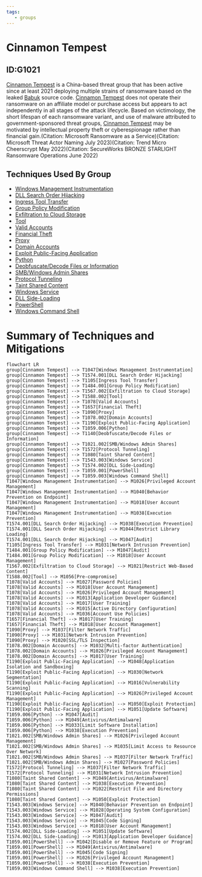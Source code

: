 ```yaml
---
tags:
   - groups
---
```

# Cinnamon Tempest
## ID:G1021
[Cinnamon Tempest](/mitre/groups/G1021) is a China-based threat group that has been active since at least 2021 deploying multiple strains of ransomware based on the leaked [Babuk](/mitre/software/S0638) source code. [Cinnamon Tempest](/mitre/groups/G1021) does not operate their ransomware on an affiliate model or purchase access but appears to act independently in all stages of the attack lifecycle. Based on victimology, the short lifespan of each ransomware variant, and use of malware attributed to government-sponsored threat groups, [Cinnamon Tempest](/mitre/groups/G1021) may be motivated by intellectual property theft or cyberespionage rather than financial gain.(Citation: Microsoft Ransomware as a Service)(Citation: Microsoft Threat Actor Naming July 2023)(Citation: Trend Micro Cheerscrypt May 2022)(Citation: SecureWorks BRONZE STARLIGHT Ransomware Operations June 2022)
## Techniques Used By Group
* [Windows Management Instrumentation](/mitre/techniques/T1047)
* [DLL Search Order Hijacking](/mitre/techniques/T1574/001)
* [Ingress Tool Transfer](/mitre/techniques/T1105)
* [Group Policy Modification](/mitre/techniques/T1484/001)
* [Exfiltration to Cloud Storage](/mitre/techniques/T1567/002)
* [Tool](/mitre/techniques/T1588/002)
* [Valid Accounts](/mitre/techniques/T1078)
* [Financial Theft](/mitre/techniques/T1657)
* [Proxy](/mitre/techniques/T1090)
* [Domain Accounts](/mitre/techniques/T1078/002)
* [Exploit Public-Facing Application](/mitre/techniques/T1190)
* [Python](/mitre/techniques/T1059/006)
* [Deobfuscate/Decode Files or Information](/mitre/techniques/T1140)
* [SMB/Windows Admin Shares](/mitre/techniques/T1021/002)
* [Protocol Tunneling](/mitre/techniques/T1572)
* [Taint Shared Content](/mitre/techniques/T1080)
* [Windows Service](/mitre/techniques/T1543/003)
* [DLL Side-Loading](/mitre/techniques/T1574/002)
* [PowerShell](/mitre/techniques/T1059/001)
* [Windows Command Shell](/mitre/techniques/T1059/003)

# Summary of Techniques and Mitigations
```mermaid
flowchart LR
group[Cinnamon Tempest] --> T1047[Windows Management Instrumentation]
group[Cinnamon Tempest] --> T1574.001[DLL Search Order Hijacking]
group[Cinnamon Tempest] --> T1105[Ingress Tool Transfer]
group[Cinnamon Tempest] --> T1484.001[Group Policy Modification]
group[Cinnamon Tempest] --> T1567.002[Exfiltration to Cloud Storage]
group[Cinnamon Tempest] --> T1588.002[Tool]
group[Cinnamon Tempest] --> T1078[Valid Accounts]
group[Cinnamon Tempest] --> T1657[Financial Theft]
group[Cinnamon Tempest] --> T1090[Proxy]
group[Cinnamon Tempest] --> T1078.002[Domain Accounts]
group[Cinnamon Tempest] --> T1190[Exploit Public-Facing Application]
group[Cinnamon Tempest] --> T1059.006[Python]
group[Cinnamon Tempest] --> T1140[Deobfuscate/Decode Files or Information]
group[Cinnamon Tempest] --> T1021.002[SMB/Windows Admin Shares]
group[Cinnamon Tempest] --> T1572[Protocol Tunneling]
group[Cinnamon Tempest] --> T1080[Taint Shared Content]
group[Cinnamon Tempest] --> T1543.003[Windows Service]
group[Cinnamon Tempest] --> T1574.002[DLL Side-Loading]
group[Cinnamon Tempest] --> T1059.001[PowerShell]
group[Cinnamon Tempest] --> T1059.003[Windows Command Shell]
T1047[Windows Management Instrumentation] --> M1026[Privileged Account Management]
T1047[Windows Management Instrumentation] --> M1040[Behavior Prevention on Endpoint]
T1047[Windows Management Instrumentation] --> M1018[User Account Management]
T1047[Windows Management Instrumentation] --> M1038[Execution Prevention]
T1574.001[DLL Search Order Hijacking] --> M1038[Execution Prevention]
T1574.001[DLL Search Order Hijacking] --> M1044[Restrict Library Loading]
T1574.001[DLL Search Order Hijacking] --> M1047[Audit]
T1105[Ingress Tool Transfer] --> M1031[Network Intrusion Prevention]
T1484.001[Group Policy Modification] --> M1047[Audit]
T1484.001[Group Policy Modification] --> M1018[User Account Management]
T1567.002[Exfiltration to Cloud Storage] --> M1021[Restrict Web-Based Content]
T1588.002[Tool] --> M1056[Pre-compromise]
T1078[Valid Accounts] --> M1027[Password Policies]
T1078[Valid Accounts] --> M1018[User Account Management]
T1078[Valid Accounts] --> M1026[Privileged Account Management]
T1078[Valid Accounts] --> M1013[Application Developer Guidance]
T1078[Valid Accounts] --> M1017[User Training]
T1078[Valid Accounts] --> M1015[Active Directory Configuration]
T1078[Valid Accounts] --> M1036[Account Use Policies]
T1657[Financial Theft] --> M1017[User Training]
T1657[Financial Theft] --> M1018[User Account Management]
T1090[Proxy] --> M1037[Filter Network Traffic]
T1090[Proxy] --> M1031[Network Intrusion Prevention]
T1090[Proxy] --> M1020[SSL/TLS Inspection]
T1078.002[Domain Accounts] --> M1032[Multi-factor Authentication]
T1078.002[Domain Accounts] --> M1026[Privileged Account Management]
T1078.002[Domain Accounts] --> M1017[User Training]
T1190[Exploit Public-Facing Application] --> M1048[Application Isolation and Sandboxing]
T1190[Exploit Public-Facing Application] --> M1030[Network Segmentation]
T1190[Exploit Public-Facing Application] --> M1016[Vulnerability Scanning]
T1190[Exploit Public-Facing Application] --> M1026[Privileged Account Management]
T1190[Exploit Public-Facing Application] --> M1050[Exploit Protection]
T1190[Exploit Public-Facing Application] --> M1051[Update Software]
T1059.006[Python] --> M1047[Audit]
T1059.006[Python] --> M1049[Antivirus/Antimalware]
T1059.006[Python] --> M1033[Limit Software Installation]
T1059.006[Python] --> M1038[Execution Prevention]
T1021.002[SMB/Windows Admin Shares] --> M1026[Privileged Account Management]
T1021.002[SMB/Windows Admin Shares] --> M1035[Limit Access to Resource Over Network]
T1021.002[SMB/Windows Admin Shares] --> M1037[Filter Network Traffic]
T1021.002[SMB/Windows Admin Shares] --> M1027[Password Policies]
T1572[Protocol Tunneling] --> M1037[Filter Network Traffic]
T1572[Protocol Tunneling] --> M1031[Network Intrusion Prevention]
T1080[Taint Shared Content] --> M1049[Antivirus/Antimalware]
T1080[Taint Shared Content] --> M1038[Execution Prevention]
T1080[Taint Shared Content] --> M1022[Restrict File and Directory Permissions]
T1080[Taint Shared Content] --> M1050[Exploit Protection]
T1543.003[Windows Service] --> M1040[Behavior Prevention on Endpoint]
T1543.003[Windows Service] --> M1028[Operating System Configuration]
T1543.003[Windows Service] --> M1047[Audit]
T1543.003[Windows Service] --> M1045[Code Signing]
T1543.003[Windows Service] --> M1018[User Account Management]
T1574.002[DLL Side-Loading] --> M1051[Update Software]
T1574.002[DLL Side-Loading] --> M1013[Application Developer Guidance]
T1059.001[PowerShell] --> M1042[Disable or Remove Feature or Program]
T1059.001[PowerShell] --> M1049[Antivirus/Antimalware]
T1059.001[PowerShell] --> M1045[Code Signing]
T1059.001[PowerShell] --> M1026[Privileged Account Management]
T1059.001[PowerShell] --> M1038[Execution Prevention]
T1059.003[Windows Command Shell] --> M1038[Execution Prevention]
```